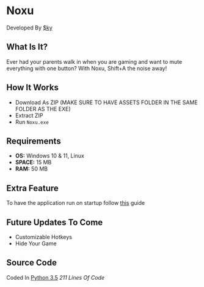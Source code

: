 # Noxu
Developed By [$ky](https://github.com/skyy-rad)

## What Is It?
Ever had your parents walk in when you are gaming and want to mute everything with one button? With Noxu, Shift+A the noise away!

## How It Works
* Download As ZIP (MAKE SURE TO HAVE ASSETS FOLDER IN THE SAME FOLDER AS THE EXE)
* Extract ZIP
* Run `Noxu.exe`

## Requirements
* **OS:** Windows 10 & 11, Linux
* **SPACE:** 15 MB
* **RAM:** 50 MB

## Extra Feature
To have the application run on startup follow [this](https://www.howtogeek.com/208224/how-to-add-programs-files-and-folders-to-system-startup-in-windows-8.1/) guide

## Future Updates To Come
* Customizable Hotkeys
* Hide Your Game

## Source Code
Coded In [Python 3.5](https://github.com/skyy-rad/Noxu/blob/main/source/main.py) *211 Lines Of Code*
